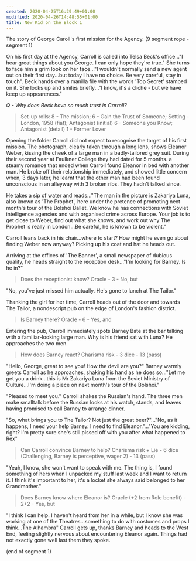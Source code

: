 ```yaml
---
created: 2020-04-25T16:29:49+01:00
modified: 2020-04-26T14:48:55+01:00
title: New Kid on the Block 1
---
```


The story of George Caroll's first mission for the Agency. (9 segment rope - segment 1)

On his first day at the Agency, Carroll is called into Telsa Beck's office..."I hear great things about you George. I can only hope they're true." She turns to face him a grim look on her face..."I wouldn't normally send a new agent out on their first day...but today I have no choice. Be very careful, stay in touch". Beck hands over a manilla file with the words 'Top Secret' stamped on it. She looks up and smiles briefly..."I know, it's a cliche - but we have keep up appearences."

*Q - Why does Beck have so much trust in Carroll?*

> Set-up rolls: 8 - The mission; 6 - Gain the Trust of Someone; Setting - London, 1958 (fiat); Antagonist (initial) 6 - Someone you Know; Antagonist (detail) 1 - Former Lover

Opening the folder Carroll did not expect to recognise the target of his first mission. The photograph, clearly taken through a long lens, shows Eleanor Weber, kissing the cheek of a large man in a badly-tailored grey suit. During their second year at Faulkner College they had dated for 5 months. a steamy romance that ended when Carroll found Eleanor in bed with another man. He broke off their relationship immediately, and showed little concern when, 3 days later, he learnt that the other man had been found unconscious in an alleyway with 3 broken ribs. They hadn't talked since.

He takes a sip of water and reads..."The man in the picture is Zakariya Luna, also known as 'The Prophet', here under the pretence of promoting next month's tour of the Bolshoi Ballet. We know he has connections with Soviet intelligence agencies and with organised crime across Europe. Your job is to get close to Weber, find out what she knows, and work out why The Prophet is really in London...Be careful, he is known to be violent."

Carroll leans back in his chair...where to start? How might he even go about finding Weber now anyway? Picking up his coat and hat he heads out.

Arriving at the offices of 'The Banner', a small newspaper of dubious quality, he heads straight to the reception desk..."I'm looking for Barney. Is he in?"

> Does the receptionist know? Oracle - 3 - No, but

"No, you've just missed him actually. He's gone to lunch at The Tailor."

Thanking the girl for her time, Carroll heads out of the door and towards The Tailor, a nondescript pub on the edge of London's fashion district.

> Is Barney there? Oracle - 6 - Yes, and

Entering the pub, Carroll immediately spots Barney Bate at the bar talking with a familiar-looking large man. Why is his friend sat with Luna? He approaches the two men.

> How does Barney react? Charisma risk - 3 dice - 13 (pass)

"Hello, George, great to see you! How the devil are you?" Barney warmly greets Carroll as he approaches, shaking his hand as he does so..."Let me get you a drink...this is Mr Zakariya Luna from the Soviet Ministry of Culture...I'm doing a piece on next month's tour of the Bolshoi."

"Pleased to meet you." Carroll shakes the Russian's hand. The three men make smalltalk before the Russian looks at his watch, stands, and leaves having promised to call Barney to arrange dinner.

"So, what brings you to The Tailor? Not just the great beer?"..."No, as it happens, I need your help Barney. I need to find Eleanor."..."You are kidding, right? I'm pretty sure she's still pissed off with you after what happened to Rex"

> Can Carroll convince Barney to help? Charisma risk + Lie - 6 dice (Challenging, Barney is perceptive, wager 2) - 13 (pass)

"Yeah, I know, she won't want to speak with me. The thing is, I found something of hers when I unpacked my stuff last week and I want to return it. I think it's important to her, it's a locket she always said belonged to her Grandmother."

> Does Barney know where Eleanor is? Oracle (+2 from Role benefit) - 2+2 - Yes, but

"I think I can help. I haven't heard from her in a while, but I know she was working at one of the Theatres...something to do with costumes and props I think...The Alhambra" Carroll gets up, thanks Barney and heads to the West End, feeling slightly nervous about encountering Eleanor again. Things had not exactly gone well last them they spoke.

(end of segment 1)